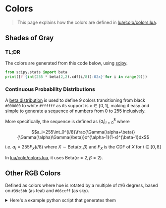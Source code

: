 # Colors
> This page explains how the colors are defined in [lua/colo/colors.lua](../lua/colo/colors.lua).

## Shades of Gray

### TL;DR

The colors are generated from this code below, using [scipy](https://pypi.org/project/scipy/).

```py
from scipy.stats import beta
print([f'{int(255 * beta(2,2).cdf(i/8)):02x}'for i in range(9)])
```

### Continuous Probability Distributions

A [beta distribution](https://en.wikipedia.org/wiki/Beta_distribution) is used to define 9 colors transitioning from black `#000000` to white `#ffffff` as its support is $x\in[0,1]$, making it easy and simple to generate a sequence of numbers from $0$ to $255$ inclusively.

More specifically, the sequence is defined as $(a_i)_{i=0}^8$ where

$$a_i=255\int_0^{i/8}\frac{\Gamma(\alpha+\beta)}{\Gamma(\alpha)\Gamma(\beta)}x^{\alpha-1}(1-x)^{\beta-1}dx$$


i.e. $a_i=255F_X(i/8)$ where $X\sim\textrm{Beta}(\alpha,\beta)$ and $F_X$ is the CDF of $X$ for $i\in[0,8]$

In [lua/colo/colors.lua](../lua/colo/colors.lua), it uses $\textrm{Beta}(\alpha=2,\beta=2)$.

## Other RGB Colors

Defined as colors where hue is rotated by a multiple of $\pi/6$ degress, based on `#39c5bb` (as teal) and `#66ccff` (as sky).

<details><summary>Here's a example python script that generates them</summary>

```py
from colorsys import rgb_to_hls, hls_to_rgb

RGB_MAX = 0xff
teal = rgb_to_hls(*[c / RGB_MAX for c in (0x39, 0xc5, 0xbb)])
sky = rgb_to_hls(*[c / RGB_MAX for c in (0x66, 0xcc, 0xff)])

HLSColor = tuple[float,float,float]

def rotate(color: HLSColor, degree: float) -> HLSColor:
    """rotate hue"""
    return ((color[0] + degree / 360) % 1, color[1], color[2])

def lighten(color: HLSColor, percent: float) -> HLSColor:
    """raise brightness"""
    return (color[0], color[1] + percent, color[2])

colors = {
    'red': rotate(teal, 180),
    'green': rotate(teal, -30),
    'orange': rotate(sky, 180),
    'blue': rotate(teal, 30),
    'indigo': rotate(teal, 60),
    'teal': teal,

    'pink': rotate(sky, 150),
    'lime': rotate(sky, -60),
    'yellow': rotate(sky, -150),
    'sky': sky,
    'purple': lighten(rotate(sky, 60), -1/2),
    'cyan': rotate(sky, -30),
}

for name, hls in colors.items():
    print(name, " = '#" + ''.join(f'{round(c*RGB_MAX):02x}' for c in hls_to_rgb(*hls)) + '",')
```

</details>
